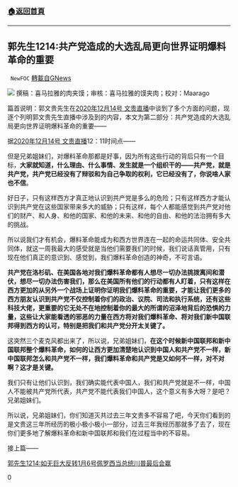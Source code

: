 ###  [:house:返回首頁](https://github.com/ourhimalayas/txt)
---

## 郭先生1214:共产党造成的大选乱局更向世界证明爆料革命的重要
` NewFOC` [轉載自GNews](https://gnews.org/zh-hans/652423/)

![]()![](https://gnews-media-offload.s3.amazonaws.com/wp-content/uploads/2020/12/13230559/%E5%B0%81%E9%9D%A2-46.jpg)
撰稿：喜马拉雅的肉夹馍；审核：喜马拉雅的馍夹肉；校对：Maarago

篇首说明：郭文贵先生在[2020年12月14号 文贵直播](https://gtv.org/video/id=5fd7fa9e09267020eb51302e)中谈到了多个方面的问题，现逐个列明郭文贵先生直播中涉及到的内容，本文为第二部分：共产党造成的大选乱局更向世界证明爆料革命的重要——

据[2020年12月14号 文贵直播](https://gtv.org/video/id=5fd7fa9e09267020eb51302e)12：11时间点——

但是兄弟姐妹们，对爆料革命那都是好事，因为所有这些行动的背后只有一个目标，**大家就知道，什么理由、什么事情、发生就是一个组织干的——共产党，就是共产党，共产党已经没有了辩驳和为自己争取的权利，它已经没有了，你说啥人家也不信**。

好日子，只有这样西方才真正地认识到共产党是多么的危险；只有这样西方才能认识到共产党在这些国家带来多大的威胁；只有这样，每个人都能感觉到共产党对他们的财产、和人身、和他的国家、和他的未来、和他的自由、和他的法治拥有多大的挑战。

所以说我们才有机会，爆料革命能成为和西方世界连在一起的命运共同体、安全共同体，就这一周我最大的感受就是当他们需要我们的时候，我们说话真管用，只有现在他们真正的意识到、感觉到，我们爆料革命创造的神奇，不可言语。

**共产党在洛杉矶、在美国各地对我们爆料革命都有人想尽一切办法挑拨离间和潜伏，想尽一切办法伤害我们，那么在美国所有他们的行动都有人盯着，只有这样在西方更加的从另外一个战场上证明你证明我们爆料革命的重要，才能让我们更多的西方朋友认识到共产党不仅控制着你们的政治、议院、司法和执行系统，还有这些科技大佬，更重要的它无处不在地控制着你的最大的所谓的沼泽地背后的恐惧的力量，这些让大家能看透的邪恶的力量在西方将对我们爆料革命、将对我们新中国联邦得到西方的认可，特别是把我们和共产党分开太关键了。**

这突然三个麦克风都出来了，所以说，兄弟姐妹们，**在这个时候新中国联邦和新中国联邦整个爆料革命，如何的让西方更加清楚地认识到中国人和共产党不一样，新中国联邦怎么和共产党不一样，我们爆料革命和共产党是又如何不一样，对不对啊？这才是关键。**

我们只有让他们认识到，我们确实能代表中国人，我们和共产党就是不一样，中国人不能被共产党所代表，共产党不能代表我们中国人，这个意义有多大呀？是吧？兄弟姐妹们。

所以说，兄弟姐妹们，你们知道灭共过去三年文贵多不容易了吧，今天你们看到的是文贵这三年所经历的极小极小极小一部分，过去三年我经历那就多了去了，现在你们更多地了解爆料革命和新中国联邦和我们在过程当中的不容易。

接上篇——

[郭先生1214:如无巨大反转1月6号佩罗西当总统川普最后会赢](https://gnews.org/zh-hans/652386/)

0
